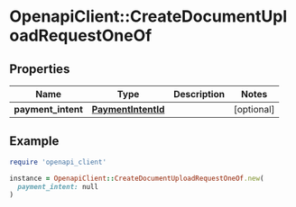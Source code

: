 # OpenapiClient::CreateDocumentUploadRequestOneOf

## Properties

| Name | Type | Description | Notes |
| ---- | ---- | ----------- | ----- |
| **payment_intent** | [**PaymentIntentId**](PaymentIntentId.md) |  | [optional] |

## Example

```ruby
require 'openapi_client'

instance = OpenapiClient::CreateDocumentUploadRequestOneOf.new(
  payment_intent: null
)
```

